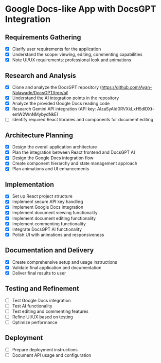 # Google Docs-like App with DocsGPT Integration

## Requirements Gathering
- [x] Clarify user requirements for the application
- [x] Understand the scope: viewing, editing, commenting capabilities
- [x] Note UI/UX requirements: professional look and animations

## Research and Analysis
- [x] Clone and analyze the DocsGPT repository (https://github.com/Ayan-Nalawade/DocsGPT/tree/ai)
- [x] Understand the AI integration points in the repository
- [x] Analyze the provided Google Docs reading code
- [x] Research Gemini API integration (API key: AIzaSyAId0RVXkLxH5dlDXt-emW2WnNMybydNkE)
- [ ] Identify required React libraries and components for document editing

## Architecture Planning
- [x] Design the overall application architecture
- [x] Plan the integration between React frontend and DocsGPT AI
- [x] Design the Google Docs integration flow
- [x] Create component hierarchy and state management approach
- [x] Plan animations and UI enhancements

## Implementation
- [x] Set up React project structure
- [x] Implement secure API key handling
- [x] Implement Google Docs integration
- [x] Implement document viewing functionality
- [x] Implement document editing functionality
- [x] Implement commenting functionality
- [x] Integrate DocsGPT AI functionality
- [x] Polish UI with animations and responsiveness

## Documentation and Delivery
- [x] Create comprehensive setup and usage instructions
- [x] Validate final application and documentation
- [x] Deliver final results to user

## Testing and Refinement
- [ ] Test Google Docs integration
- [ ] Test AI functionality
- [ ] Test editing and commenting features
- [ ] Refine UI/UX based on testing
- [ ] Optimize performance

## Deployment
- [ ] Prepare deployment instructions
- [ ] Document API usage and configuration

